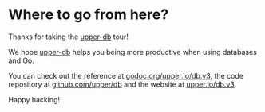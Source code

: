 # Where to go from here?

Thanks for taking the [upper-db][1] tour!

We hope [upper-db][1] helps you being more productive when using databases and
Go.

You can check out the reference at
[godoc.org/upper.io/db.v3](https://godoc.org/upper.io/db.v3), the code
repository at [github.com/upper/db](https://github.com/upper/db) and the
website at [upper.io/db.v3](https://upper.io/db.v3).

Happy hacking!

[1]: https://upper.io/db.v3
